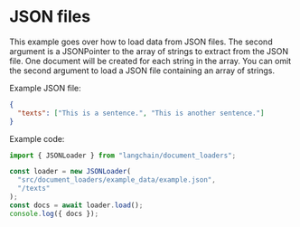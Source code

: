 # JSON files

This example goes over how to load data from JSON files. The second argument is a JSONPointer to the array of strings to extract from the JSON file. One document will be created for each string in the array. You can omit the second argument to load a JSON file containing an array of strings.

Example JSON file:

```json
{
  "texts": ["This is a sentence.", "This is another sentence."]
}
```

Example code:

```typescript
import { JSONLoader } from "langchain/document_loaders";

const loader = new JSONLoader(
  "src/document_loaders/example_data/example.json",
  "/texts"
);
const docs = await loader.load();
console.log({ docs });
```
